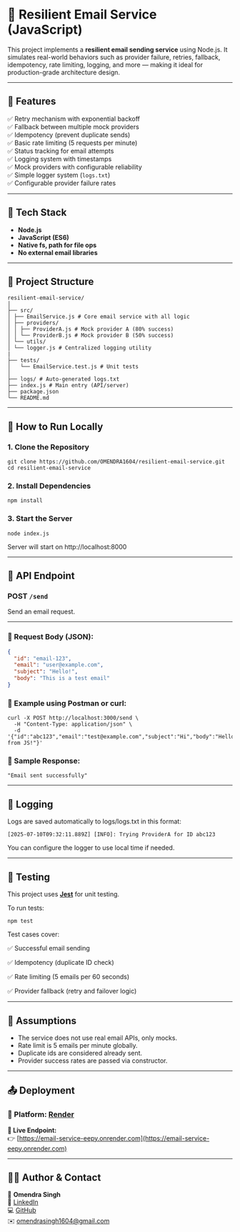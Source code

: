 # 📧 Resilient Email Service (JavaScript)

This project implements a **resilient email sending service** using Node.js. It simulates real-world behaviors such as provider failure, retries, fallback, idempotency, rate limiting, logging, and more — making it ideal for production-grade architecture design.

---

## 🔧 Features

✅ Retry mechanism with exponential backoff  
✅ Fallback between multiple mock providers  
✅ Idempotency (prevent duplicate sends)  
✅ Basic rate limiting (5 requests per minute)  
✅ Status tracking for email attempts  
✅ Logging system with timestamps  
✅ Mock providers with configurable reliability   
✅ Simple logger system (`logs.txt`)  
✅ Configurable provider failure rates  

---
## 🧰 Tech Stack

- **Node.js**
- **JavaScript (ES6)**
- **Native fs, path for file ops**
- **No external email libraries**
---
## 📁 Project Structure
```
resilient-email-service/
│
├── src/
│ ├── EmailService.js # Core email service with all logic
│ ├── providers/
│ │ ├── ProviderA.js # Mock provider A (80% success)
│ │ └── ProviderB.js # Mock provider B (50% success)
│ └── utils/
│ └── logger.js # Centralized logging utility
|
├── tests/
│   └── EmailService.test.js # Unit tests
│
├── logs/ # Auto-generated logs.txt
├── index.js # Main entry (API/server)
├── package.json
└── README.md

```
---

## 🚀 How to Run Locally

### 1. Clone the Repository
```
git clone https://github.com/OMENDRA1604/resilient-email-service.git
cd resilient-email-service
```
### 2. Install Dependencies

```
npm install
```

### 3. Start the Server
```
node index.js
```

Server will start on http://localhost:8000

---

## 📮 API Endpoint

### POST `/send`  
Send an email request.

---

### 🔸 Request Body (JSON):

```json
{
  "id": "email-123",
  "email": "user@example.com",
  "subject": "Hello!",
  "body": "This is a test email"
}
```

### 🔸 Example using Postman or curl:
```
curl -X POST http://localhost:3000/send \
  -H "Content-Type: application/json" \
  -d '{"id":"abc123","email":"test@example.com","subject":"Hi","body":"Hello from JS!"}'
```
### 🔸 Sample Response:
```
"Email sent successfully"
```

---

## 📝 Logging

Logs are saved automatically to logs/logs.txt in this format:

```text
[2025-07-10T09:32:11.889Z] [INFO]: Trying ProviderA for ID abc123
```
You can configure the logger to use local time if needed.

---

## 🧪 Testing

This project uses **[Jest](https://jestjs.io/)** for unit testing.

To run tests:

```
npm test
```

Test cases cover:

✅ Successful email sending

✅ Idempotency (duplicate ID check)

✅ Rate limiting (5 emails per 60 seconds)

✅ Provider fallback (retry and failover logic)

---

## 🧠 Assumptions

- The service does not use real email APIs, only mocks.
- Rate limit is 5 emails per minute globally.
- Duplicate ids are considered already sent.
- Provider success rates are passed via constructor.

---

## 📤 Deployment
### 🔹 Platform: [Render](https://render.com)

**🔗 Live Endpoint:**  
👉 [https://email-service-eepy.onrender.com](https://email-service-eepy.onrender.com)

---

## 🙋‍♂️ Author & Contact

👤 **Omendra Singh**  
🔗 [LinkedIn](https://www.linkedin.com/in/omendra-singh-50b790291)  
💻 [GitHub](https://github.com/OMENDRA1604)  
✉️ omendrasingh1604@gmail.com
